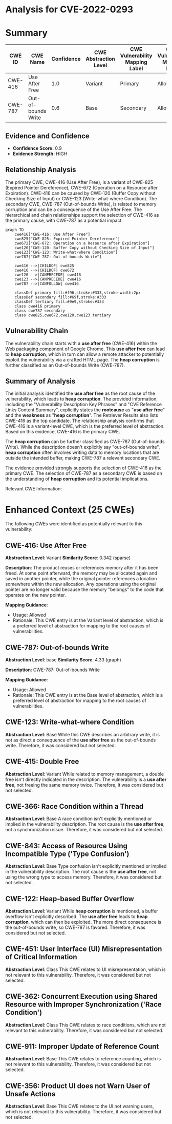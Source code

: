 # Analysis for CVE-2022-0293

# Summary
| CWE ID | CWE Name | Confidence | CWE Abstraction Level | CWE Vulnerability Mapping Label | CWE-Vulnerability Mapping Notes |
|---|---|---|---|---|---|
| CWE-416 | Use After Free | 1.0 | Variant | Primary | Allowed |
| CWE-787 | Out-of-bounds Write | 0.6 | Base | Secondary | Allowed |

## Evidence and Confidence

*   **Confidence Score:** 0.9
*   **Evidence Strength:** HIGH

## Relationship Analysis
The primary CWE, CWE-416 (Use After Free), is a variant of CWE-825 (Expired Pointer Dereference), CWE-672 (Operation on a Resource after Expiration). CWE-416 can be caused by CWE-120 (Buffer Copy without Checking Size of Input) or CWE-123 (Write-what-where Condition). The secondary CWE, CWE-787 (Out-of-bounds Write), is related to memory corruption and can be a consequence of the Use After Free. The hierarchical and chain relationships support the selection of CWE-416 as the primary cause, with CWE-787 as a potential impact.

```mermaid
graph TD
    cwe416["CWE-416: Use After Free"]
    cwe825["CWE-825: Expired Pointer Dereference"]
    cwe672["CWE-672: Operation on a Resource after Expiration"]
    cwe120["CWE-120: Buffer Copy without Checking Size of Input"]
    cwe123["CWE-123: Write-what-where Condition"]
    cwe787["CWE-787: Out-of-bounds Write"]
    
    cwe416 -->|CHILDOF| cwe825
    cwe416 -->|CHILDOF| cwe672
    cwe120 -->|CANPRECEDE| cwe416
    cwe123 -->|CANPRECEDE| cwe416
    cwe787 -->|CANFOLLOW| cwe416
    
    classDef primary fill:#f96,stroke:#333,stroke-width:2px
    classDef secondary fill:#69f,stroke:#333
    classDef tertiary fill:#9e9,stroke:#333
    class cwe416 primary
    class cwe787 secondary
    class cwe825,cwe672,cwe120,cwe123 tertiary
```

## Vulnerability Chain
The vulnerability chain starts with a **use after free** (CWE-416) within the Web packaging component of Google Chrome. This **use after free** can lead to **heap corruption**, which in turn can allow a remote attacker to potentially exploit the vulnerability via a crafted HTML page. The **heap corruption** is further classified as an Out-of-bounds Write (CWE-787).

## Summary of Analysis
The initial analysis identified the **use after free** as the root cause of the vulnerability, which leads to **heap corruption**. The provided information, including the "Vulnerability Description Key Phrases" and "CVE Reference Links Content Summary", explicitly states the **rootcause** as "**use after free**" and the **weakness** as "**heap corruption**". The Retriever Results also lists CWE-416 as the top candidate. The relationship analysis confirms that CWE-416 is a variant-level CWE, which is the preferred level of abstraction. Based on this evidence, CWE-416 is the primary CWE.

The **heap corruption** can be further classified as CWE-787 (Out-of-bounds Write). While the description doesn't explicitly say "out-of-bounds write", **heap corruption** often involves writing data to memory locations that are outside the intended buffer, making CWE-787 a relevant secondary CWE.

The evidence provided strongly supports the selection of CWE-416 as the primary CWE. The selection of CWE-787 as a secondary CWE is based on the understanding of **heap corruption** and its potential implications.

Relevant CWE Information:

# Enhanced Context (25 CWEs)
The following CWEs were identified as potentially relevant to this vulnerability:

## CWE-416: Use After Free
**Abstraction Level**: Variant
**Similarity Score**: 0.342 (sparse)

**Description**:
The product reuses or references memory after it has been freed. At some point afterward, the memory may be allocated again and saved in another pointer, while the original pointer references a location somewhere within the new allocation. Any operations using the original pointer are no longer valid because the memory "belongs" to the code that operates on the new pointer.

**Mapping Guidance**:
- Usage: Allowed
- Rationale: This CWE entry is at the Variant level of abstraction, which is a preferred level of abstraction for mapping to the root causes of vulnerabilities.

## CWE-787: Out-of-bounds Write
**Abstraction Level**: base
**Similarity Score**: 4.33 (graph)

**Description**:
CWE-787: Out-of-bounds Write

**Mapping Guidance**:
- Usage: Allowed
- Rationale: This CWE entry is at the Base level of abstraction, which is a preferred level of abstraction for mapping to the root causes of vulnerabilities.

## CWE-123: Write-what-where Condition
**Abstraction Level**: Base
While this CWE describes an arbitrary write, it is not as direct a consequence of the **use after free** as the out-of-bounds write. Therefore, it was considered but not selected.

## CWE-415: Double Free
**Abstraction Level**: Variant
While related to memory management, a double free isn't directly indicated in the description. The vulnerability is a **use after free**, not freeing the same memory twice. Therefore, it was considered but not selected.

## CWE-366: Race Condition within a Thread
**Abstraction Level**: Base
A race condition isn't explicitly mentioned or implied in the vulnerability description. The root cause is the **use after free**, not a synchronization issue. Therefore, it was considered but not selected.

## CWE-843: Access of Resource Using Incompatible Type ('Type Confusion')
**Abstraction Level**: Base
Type confusion isn't explicitly mentioned or implied in the vulnerability description. The root cause is the **use after free**, not using the wrong type to access memory. Therefore, it was considered but not selected.

## CWE-122: Heap-based Buffer Overflow
**Abstraction Level**: Variant
While **heap corruption** is mentioned, a buffer overflow isn't explicitly described. The **use after free** leads to **heap corruption**, which can then be exploited. The more direct consequence is the out-of-bounds write, so CWE-787 is favored. Therefore, it was considered but not selected.

## CWE-451: User Interface (UI) Misrepresentation of Critical Information
**Abstraction Level**: Class
This CWE relates to UI misrepresentation, which is not relevant to this vulnerability. Therefore, it was considered but not selected.

## CWE-362: Concurrent Execution using Shared Resource with Improper Synchronization ('Race Condition')
**Abstraction Level**: Class
This CWE relates to race conditions, which are not relevant to this vulnerability. Therefore, it was considered but not selected.

## CWE-911: Improper Update of Reference Count
**Abstraction Level**: Base
This CWE relates to reference counting, which is not relevant to this vulnerability. Therefore, it was considered but not selected.

## CWE-356: Product UI does not Warn User of Unsafe Actions
**Abstraction Level**: Base
This CWE relates to the UI not warning users, which is not relevant to this vulnerability. Therefore, it was considered but not selected.